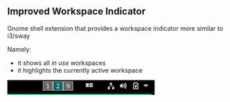 Improved Workspace Indicator
----------------------------

Gnome shell extension that provides a workspace indicator more similar to i3/sway

Namely:
* it shows all _in use_ workspaces
* it highlights the currently active workspace

![Screenshot](screenshot.png)
